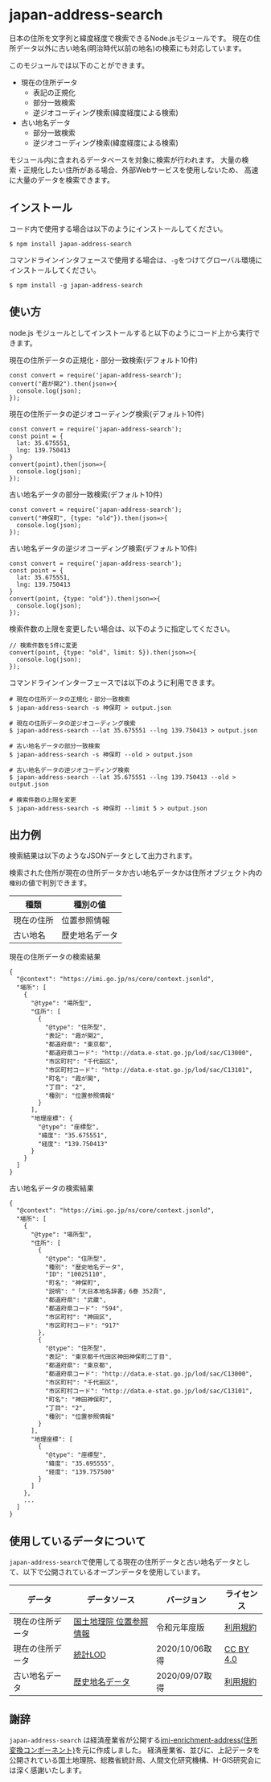 # japan-address-search

日本の住所を文字列と緯度経度で検索できるNode.jsモジュールです。
現在の住所データ以外に古い地名(明治時代以前の地名)の検索にも対応しています。

このモジュールでは以下のことができます。

- 現在の住所データ
  - 表記の正規化
  - 部分一致検索
  - 逆ジオコーディング検索(緯度経度による検索)
- 古い地名データ
  - 部分一致検索
  - 逆ジオコーディング検索(緯度経度による検索)

モジュール内に含まれるデータベースを対象に検索が行われます。
大量の検索・正規化したい住所がある場合、外部Webサービスを使用しないため、
高速に大量のデータを検索できます。

## インストール

コード内で使用する場合は以下のようにインストールしてください。
```
$ npm install japan-address-search
```

コマンドラインインタフェースで使用する場合は、`-g`をつけてグローバル環境にインストールしてください。
```
$ npm install -g japan-address-search
```

## 使い方

node.js モジュールとしてインストールすると以下のようにコード上から実行できます。

現在の住所データの正規化・部分一致検索(デフォルト10件)
```
const convert = require('japan-address-search');
convert("霞が関2").then(json=>{
  console.log(json);
});
```

現在の住所データの逆ジオコーディング検索(デフォルト10件)
```
const convert = require('japan-address-search');
const point = {
  lat: 35.675551,
  lng: 139.750413
}
convert(point).then(json=>{
  console.log(json);
});
```

古い地名データの部分一致検索(デフォルト10件)
```
const convert = require('japan-address-search');
convert("神保町", {type: "old"}).then(json=>{
  console.log(json);
});
```

古い地名データの逆ジオコーディング検索(デフォルト10件)
```
const convert = require('japan-address-search');
const point = {
  lat: 35.675551,
  lng: 139.750413
}
convert(point, {type: "old"}).then(json=>{
  console.log(json);
});
```

検索件数の上限を変更したい場合は、以下のように指定してください。
```
// 検索件数を5件に変更
convert(point, {type: "old", limit: 5}).then(json=>{
  console.log(json);
});
```


コマンドラインインターフェースでは以下のように利用できます。
```
# 現在の住所データの正規化・部分一致検索
$ japan-address-search -s 神保町 > output.json

# 現在の住所データの逆ジオコーディング検索
$ japan-address-search --lat 35.675551 --lng 139.750413 > output.json

# 古い地名データの部分一致検索
$ japan-address-search -s 神保町 --old > output.json

# 古い地名データの逆ジオコーディング検索
$ japan-address-search --lat 35.675551 --lng 139.750413 --old > output.json

# 検索件数の上限を変更
$ japan-address-search -s 神保町 --limit 5 > output.json
```

## 出力例

検索結果は以下のようなJSONデータとして出力されます。

検索された住所が現在の住所データか古い地名データかは住所オブジェクト内の`種別`の値で判別できます。

種類 | 種別の値
--- | ---
現在の住所 | 位置参照情報
古い地名 | 歴史地名データ

現在の住所データの検索結果
```
{
  "@context": "https://imi.go.jp/ns/core/context.jsonld",
  "場所": [
    {
      "@type": "場所型",
      "住所": [
        {
          "@type": "住所型",
          "表記": "霞が関2",
          "都道府県": "東京都",
          "都道府県コード": "http://data.e-stat.go.jp/lod/sac/C13000",
          "市区町村": "千代田区",
          "市区町村コード": "http://data.e-stat.go.jp/lod/sac/C13101",
          "町名": "霞が関",
          "丁目": "2",
          "種別": "位置参照情報"
        }
      ],
      "地理座標": {
        "@type": "座標型",
        "緯度": "35.675551",
        "経度": "139.750413"
      }
    }
  ]
}
```

古い地名データの検索結果
```
{
  "@context": "https://imi.go.jp/ns/core/context.jsonld",
  "場所": [
    {
      "@type": "場所型",
      "住所": [
        {
          "@type": "住所型",
          "種別": "歴史地名データ",
          "ID": "10025110",
          "町名": "神保町",
          "説明": "「大日本地名辞書」6巻 352頁",
          "都道府県": "武蔵",
          "都道府県コード": "594",
          "市区町村": "神田区",
          "市区町村コード": "917"
        },
        {
          "@type": "住所型",
          "表記": "東京都千代田区神田神保町二丁目",
          "都道府県": "東京都",
          "都道府県コード": "http://data.e-stat.go.jp/lod/sac/C13000",
          "市区町村": "千代田区",
          "市区町村コード": "http://data.e-stat.go.jp/lod/sac/C13101",
          "町名": "神田神保町",
          "丁目": "2",
          "種別": "位置参照情報"
        }
      ],
      "地理座標": [
        {
          "@type": "座標型",
          "緯度": "35.695555",
          "経度": "139.757500"
        }
      ]
    },
    ...
  ]
}
```

## 使用しているデータについて

`japan-address-search`で使用してる現在の住所データと古い地名データとして、以下で公開されているオープンデータを使用しています。

データ | データソース | バージョン | ライセンス
--- | --- | --- | ---
現在の住所データ | [国土地理院 位置参照情報](https://nlftp.mlit.go.jp/cgi-bin/isj/dls/_choose_method.cgi) | 令和元年度版 | [利用規約](https://nlftp.mlit.go.jp/ksj/other/agreement.html)
現在の住所データ | [統計LOD](http://data.e-stat.go.jp/lodw/) | 2020/10/06取得 | [CC BY 4.0](https://creativecommons.org/licenses/by/4.0/deed.ja)
古い地名データ | [歴史地名データ](https://www.nihu.jp/ja/publication/source_map) | 2020/09/07取得 | [利用規約](https://www.nihu.jp/ja/publication/source_map/about)

## 謝辞

`japan-address-search` は経済産業省が公開する[imi-enrichment-address(住所変換コンポーネント)](https://github.com/IMI-Tool-Project/imi-enrichment-address)を元に作成しました。
経済産業省、並びに、上記データを公開されている国土地理院、総務省統計局、人間文化研究機構、H-GIS研究会には深く感謝いたします。
